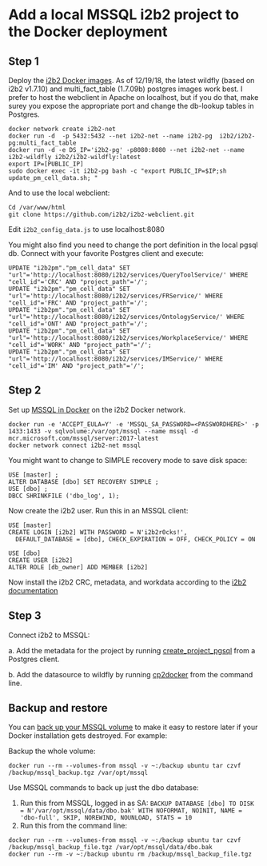 # Add a local MSSQL i2b2 project to the Docker deployment

## Step 1
Deploy the [i2b2 Docker images](https://github.com/waghsk/i2b2-quickstart/wiki/Docker). As of 12/19/18, the latest wildfly (based on i2b2 v1.7.10) and multi_fact_table (1.7.09b) postgres images work best. I prefer to host the webclient in Apache on localhost, but if you do that, make surey you expose the appropriate port and change the db-lookup tables in Postgres.

```
docker network create i2b2-net
docker run -d  -p 5432:5432 --net i2b2-net --name i2b2-pg  i2b2/i2b2-pg:multi_fact_table
docker run -d -e DS_IP='i2b2-pg' -p8080:8080 --net i2b2-net --name i2b2-wildfly i2b2/i2b2-wildfly:latest
export IP=[PUBLIC_IP]
sudo docker exec -it i2b2-pg bash -c "export PUBLIC_IP=$IP;sh update_pm_cell_data.sh; "
```

And to use the local webclient:

```
Cd /var/www/html
git clone https://github.com/i2b2/i2b2-webclient.git
```

Edit ``i2b2_config_data.js`` to use localhost:8080

You might also find you need to change the port definition in the local pgsql db. Connect with your favorite Postgres client and execute:

```
UPDATE "i2b2pm"."pm_cell_data" SET "url"='http://localhost:8080/i2b2/services/QueryToolService/' WHERE "cell_id"='CRC' AND "project_path"='/';
UPDATE "i2b2pm"."pm_cell_data" SET "url"='http://localhost:8080/i2b2/services/FRService/' WHERE "cell_id"='FRC' AND "project_path"='/';
UPDATE "i2b2pm"."pm_cell_data" SET "url"='http://localhost:8080/i2b2/services/OntologyService/' WHERE "cell_id"='ONT' AND "project_path"='/';
UPDATE "i2b2pm"."pm_cell_data" SET "url"='http://localhost:8080/i2b2/services/WorkplaceService/' WHERE "cell_id"='WORK' AND "project_path"='/';
UPDATE "i2b2pm"."pm_cell_data" SET "url"='http://localhost:8080/i2b2/services/IMService/' WHERE "cell_id"='IM' AND "project_path"='/';
```

## Step 2
Set up [MSSQL in Docker](https://docs.microsoft.com/en-us/sql/linux/sql-server-linux-configure-docker?view=sql-server-2017) on the i2b2 Docker network.

``` 
docker run -e 'ACCEPT_EULA=Y' -e 'MSSQL_SA_PASSWORD=<PASSWORDHERE>' -p 1433:1433 -v sqlvolume:/var/opt/mssql --name mssql -d mcr.microsoft.com/mssql/server:2017-latest 
docker network connect i2b2-net mssql
```

You might want to change to SIMPLE recovery mode to save disk space:

```
USE [master] ;  
ALTER DATABASE [dbo] SET RECOVERY SIMPLE ;  
USE [dbo] ;
DBCC SHRINKFILE ('dbo_log', 1);
```

Now create the i2b2 user. Run this in an MSSQL client:

```
USE [master]
CREATE LOGIN [i2b2] WITH PASSWORD = N'i2b2r0cks!',
  DEFAULT_DATABASE = [dbo], CHECK_EXPIRATION = OFF, CHECK_POLICY = ON

USE [dbo]
CREATE USER [i2b2]
ALTER ROLE [db_owner] ADD MEMBER [i2b2]
```

Now install the i2b2 CRC, metadata, and workdata according to the [i2b2 documentation](https://community.i2b2.org/wiki/display/getstarted/Chapter+3.+Data+Installation)

## Step 3
Connect i2b2 to MSSQL:

a. Add the metadata for the project by running [create\_project\_pgsql](create_project_pgsql.sql) from a Postgres client.

b. Add the datasource to wildfly by running [cp2docker](cp2docker.sh) from the command line. 

## Backup and restore

You can [back up your MSSQL volume](https://docs.docker.com/storage/volumes) to make it easy to restore later if your Docker installation gets destroyed. For example:

Backup the whole volume:
```
docker run --rm --volumes-from mssql -v ~:/backup ubuntu tar czvf /backup/mssql_backup.tgz /var/opt/mssql
```

Use MSSQL commands to back up just the dbo database:

1. Run this from MSSQL, logged in as SA:
``BACKUP DATABASE [dbo] TO DISK = N'/var/opt/mssql/data/dbo.bak' WITH NOFORMAT, NOINIT, NAME = 'dbo-full', SKIP, NOREWIND, NOUNLOAD, STATS = 10``
2. Run this from the command line:

```
docker run --rm --volumes-from mssql -v ~:/backup ubuntu tar czvf /backup/mssql_backup_file.tgz /var/opt/mssql/data/dbo.bak
docker run --rm -v ~:/backup ubuntu rm /backup/mssql_backup_file.tgz 
```
